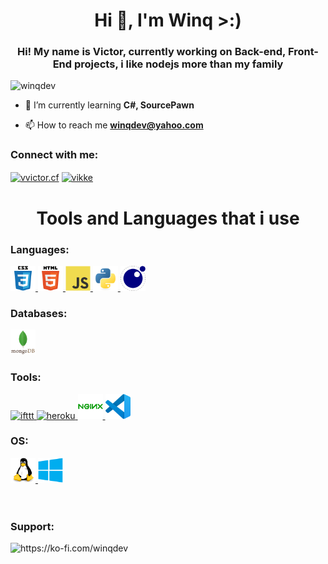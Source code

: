 <h1 align="center">Hi 👋, I'm Winq >:)</h1>
<h3 align="center">Hi! My name is Victor, currently working on Back-end, Front-End projects, i like nodejs more than my family</h3>

<p align="left"> <img src="https://komarev.com/ghpvc/?username=winqdev&label=Profile%20views&color=0e75b6&style=flat" alt="winqdev" /> </p>

- 🌱 I’m currently learning **C#, SourcePawn**

- 📫 How to reach me **winqdev@yahoo.com**

<h3 align="left">Connect with me:</h3>
<p align="left">
<a href="https://instagram.com/vvictor.cf" target="blank"><img align="center" src="https://raw.githubusercontent.com/rahuldkjain/github-profile-readme-generator/master/src/images/icons/Social/instagram.svg" alt="vvictor.cf" height="30" width="40" /></a>
<a href="https://www.youtube.com/channel/UCuH9iN7hf4uqUMWI2TpCwdw" target="blank"><img align="center" src="https://raw.githubusercontent.com/rahuldkjain/github-profile-readme-generator/master/src/images/icons/Social/youtube.svg" alt="vikke" height="30" width="40" /></a>
</p>

<h1 align="center">Tools and Languages that i use</h1>

<h3 align="left">Languages:</h3>
<p align="left">
  <a href="https://www.w3schools.com/css/" target="_blank" rel="noreferrer">
    <img
      src="https://raw.githubusercontent.com/devicons/devicon/master/icons/css3/css3-original-wordmark.svg"
      alt="css3"
      width="40"
      height="40"
    />
  </a>
  <a href="https://www.w3.org/html/" target="_blank" rel="noreferrer">
    <img
      src="https://raw.githubusercontent.com/devicons/devicon/master/icons/html5/html5-original-wordmark.svg"
      alt="html5"
      width="40"
      height="40"
    />
  </a>
  <a
    href="https://developer.mozilla.org/en-US/docs/Web/JavaScript"
    target="_blank"
    rel="noreferrer"
  >
    <img
      src="https://raw.githubusercontent.com/devicons/devicon/master/icons/javascript/javascript-original.svg"
      alt="javascript"
      width="40"
      height="40"
    />
  </a>
  <a href="https://www.python.org" target="_blank" rel="noreferrer">
    <img
      src="https://raw.githubusercontent.com/devicons/devicon/master/icons/python/python-original.svg"
      alt="python"
      width="40"
      height="40"
    />
  </a>
  <a href="https://www.lua.org" target="_blank" rel="noreferrer">
    <img
      src="https://raw.githubusercontent.com/devicons/devicon/master/icons/lua/lua-original.svg"
      alt="lua"
      width="40"
      height="40"
    />
  </a>
</p>
<h3 align="left">Databases:</h3>
<a href="https://www.mongodb.com/" target="_blank" rel="noreferrer">
    <img
      src="https://raw.githubusercontent.com/devicons/devicon/master/icons/mongodb/mongodb-original-wordmark.svg"
      alt="mongodb"
      width="40"
      height="40"
    />
  </a>
  <h3 align="left">Tools:</h3>
  <a href="https://ifttt.com/" target="_blank" rel="noreferrer">
    <img
      src="https://www.vectorlogo.zone/logos/ifttt/ifttt-ar21.svg"
      alt="ifttt"
      width="40"
      height="40"
    />
  </a>
    <a href="https://heroku.com" target="_blank" rel="noreferrer">
    <img
      src="https://www.vectorlogo.zone/logos/heroku/heroku-icon.svg"
      alt="heroku"
      width="40"
      height="40"
    />
  </a>
  <a href="https://nginx.com" target="_blank" rel="noreferrer">
    <img
      src="https://raw.githubusercontent.com/devicons/devicon/master/icons/nginx/nginx-original.svg"
      alt="nginx"
      width="40"
      height="40"
    />
  </a>
  <a href="https://nginx.com" target="_blank" rel="noreferrer">
    <img
      src="https://raw.githubusercontent.com/devicons/devicon/master/icons/vscode/vscode-original.svg"
      alt="vscode"
      width="40"
      height="40"
    />
  </a>
  <h3 align="left">OS:</h3>
   <a href="https://www.linux.org/" target="_blank" rel="noreferrer">
    <img
      src="https://raw.githubusercontent.com/devicons/devicon/master/icons/linux/linux-original.svg"
      alt="linux"
      width="40"
      height="40"
    />
  </a>
  <a href="https://www.microsoft.com/en-us/windows?r=1" target="_blank" rel="noreferrer">
    <img
      src="https://raw.githubusercontent.com/devicons/devicon/master/icons/windows8/windows8-original.svg"
      alt="windows"
      width="40"
      height="40"
    />
  </a>
<br><br><br>

<h3 align="left">Support:</h3>
<p><a href="https://ko-fi.com/https://ko-fi.com/winqdev"> <img align="left" src="https://cdn.ko-fi.com/cdn/kofi3.png?v=3" height="50" width="210" alt="https://ko-fi.com/winqdev" /></a></p><br><br>

